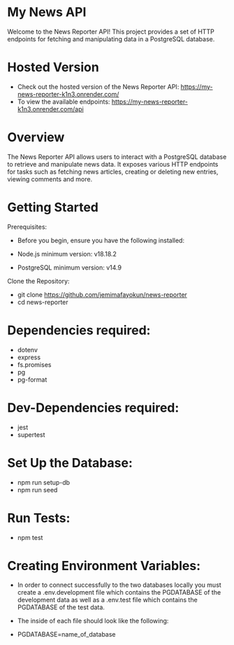 # My News API

Welcome to the News Reporter API! This project provides a set of HTTP endpoints for fetching and manipulating data in a PostgreSQL database.

# Hosted Version

- Check out the hosted version of the News Reporter API: https://my-news-reporter-k1n3.onrender.com/
- To view the available endpoints: https://my-news-reporter-k1n3.onrender.com/api

# Overview

The News Reporter API allows users to interact with a PostgreSQL database to retrieve and manipulate news data. It exposes various HTTP endpoints for tasks such as fetching news articles, creating or deleting new entries, viewing comments and more.

# Getting Started

Prerequisites:

- Before you begin, ensure you have the following installed:

- Node.js minimum version: v18.18.2
- PostgreSQL minimum version: v14.9

Clone the Repository:

- git clone https://github.com/jemimafayokun/news-reporter
- cd news-reporter

# Dependencies required:

- dotenv
- express
- fs.promises
- pg
- pg-format

# Dev-Dependencies required:

- jest
- supertest

# Set Up the Database:

- npm run setup-db
- npm run seed

# Run Tests:

- npm test

# Creating Environment Variables:

- In order to connect successfully to the two databases locally you must create a .env.development file which contains the PGDATABASE of the development data as well as a .env.test file which contains the PGDATABASE of the test data.

- The inside of each file should look like the following:
- PGDATABASE=name_of_database
